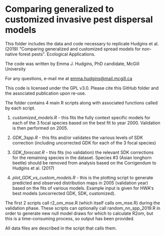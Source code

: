 # Comparing generalized to customized invasive pest dispersal models

This folder includes the data and code necessary to replicate Hudgins et al. (2019) "Comparing generalized and customized spread models for non-native forest pests". Ecological Applications. 

The code was written by Emma J. Hudgins, PhD candidate, McGill University

For any questions, e-mail me at emma.hudgins@mail.mcgill.ca

This code is licensed under the GPL v3.0. Please cite this GitHub folder and the associated publication upon re-use.

The folder contains 4 main R scripts along with associated functions called by each script.

1) *customized_models.R* - this fits the fully context specific models for each of the 3 focal species based on the best fit to year 2000. Validation is then performed on 2005.

2) *GDK_3spp.R* - this fits and/or validates the various levels of SDK correction (including uncorrected GDK for each of the 3 focal species)

3) *GDK_forecast.R* - this fits (no validation) the relevant SDK corrections for the remaining species in the dataset. Species #3 (Asian longhorn beetle) should be removed from analysis based on the Corrigendum to Hudgins et al. (2017)

4) *plot_GDK_vs_custom_models.R* - this is the plotting script to generate predicted and observed distribution maps in 2005 (validation year) based on the fits of various models. Example input is given for HWA's best models (uncorrected GDK, SDK, customized).  

The first 2 scripts call r2_om_mse.R (which itself calls om_mse.R) during the validation phase. These scripts can optionally call random_nn_spp_2019.R in order to generate new null model draws for which to calculate R2om, but this is a time-consuming process, so output has been provided.

All data files are described in the script that calls them.
